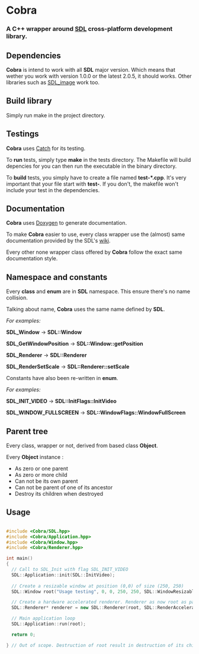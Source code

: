 #  Cobra

### A **C++** wrapper around [SDL](https://www.libsdl.org/) cross-platform development library.


## Dependencies
**Cobra** is intend to work with all **SDL** major version. Which means that wether you
work with version 1.0.0 or the latest 2.0.5, it should works.
Other libraries such as [SDL_image](https://www.libsdl.org/projects/SDL_image/) work too.

## Build library
Simply run make in the project directory.

## Testings
 **Cobra** uses [Catch](https://github.com/philsquared/Catch) for its testing.

To **run** tests, simply type **make** in the tests directory. The Makefile will build depencies for you can then run the executable in the binary directory.

To **build** tests, you simply have to create a file named **test-*.cpp**. 
It's very important that your file start with **test-**. If you don't, the makefile won't include
your test in the dependencies.


## Documentation

**Cobra** uses [Doxygen](http://www.stack.nl/~dimitri/doxygen/) to generate documentation.

To make **Cobra** easier to use, every class wrapper use the (almost) same 
documentation provided by the SDL's [wiki](https://wiki.libsdl.org/).

Every other none wrapper class offered by **Cobra** follow the exact same documentation style.

## Namespace and constants

Every **class** and **enum** are in **SDL** namespace. This ensure there's
no name collision. 

Talking about name, **Cobra** uses the same name defined by  **SDL**.

*For examples:*

 **SDL_Window** -> **SDL::Window**
 
**SDL_GetWindowPosition** -> **SDL::Window::getPosition**

**SDL_Renderer** -> **SDL::Renderer**

**SDL_RenderSetScale** -> **SDL::Renderer::setScale**

Constants have also been re-written in **enum**.

*For examples:*

**SDL_INIT_VIDEO** -> **SDL::InitFlags::InitVideo**

**SDL_WINDOW_FULLSCREEN** -> **SDL::WindowFlags::WindowFullScreen**


## Parent tree

Every class, wrapper or not, derived from based class **Object**. 

Every **Object** instance :

- As zero or one parent
- As zero or more child
- Can not be its own parent
- Can not be parent of one of its ancestor
- Destroy its children when destroyed



## Usage

~~~C++

#include <Cobra/SDL.hpp>
#include <Cobra/Application.hpp>
#include <Cobra/Window.hpp>
#include <Cobra/Renderer.hpp>

int main()
{
  // Call to SDL_Init with flag SDL_INIT_VIDEO
  SDL::Application::init(SDL::InitVideo);
  
  // Create a resizable window at position (0,0) of size (250, 250)
  SDL::Window root("Usage testing", 0, 0, 250, 250, SDL::WindowResizable);

  // Create a hardware accelerated renderer. Renderer as now root as parent.
  SDL::Renderer* renderer = new SDL::Renderer(root, SDL::RenderAccelerated);

  // Main application loop
  SDL::Application::run(root);

  return 0;

} // Out of scope. Destruction of root result in destruction of its child renderer.

~~~

